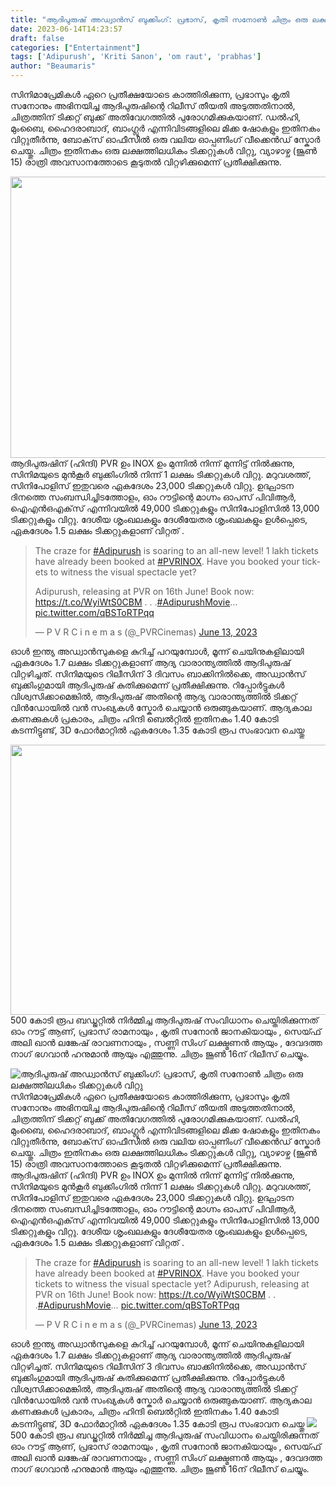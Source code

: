 ```yaml
---
title: "ആദിപുരുഷ് അഡ്വാൻസ് ബുക്കിംഗ്: പ്രഭാസ്, കൃതി സനോൺ ചിത്രം ഒരു ലക്ഷത്തിലധികം ടിക്കറ്റുകൾ വിറ്റു"
date: 2023-06-14T14:23:57
draft: false
categories: ["Entertainment"]
tags: ['Adipurush', 'Kriti Sanon', 'om raut', 'prabhas']
author: "Beaumaris"
---
```


സിനിമാപ്രേമികൾ ഏറെ പ്രതീക്ഷയോടെ കാത്തിരിക്കുന്ന, പ്രഭാസും കൃതി സനോനും അഭിനയിച്ച ആദിപുരുഷിന്റെ റിലീസ് തീയതി അടുത്തതിനാൽ, ചിത്രത്തിന് ടിക്കറ്റ് ബുക്ക് അതിവേഗത്തിൽ പുരോഗമിക്കുകയാണ്. ഡൽഹി, മുംബൈ, ഹൈദരാബാദ്, ബാംഗ്ലൂർ എന്നിവിടങ്ങളിലെ മിക്ക ഷോകളും ഇതിനകം വിറ്റുതീർന്നു, ബോക്‌സ് ഓഫീസിൽ ഒരു വലിയ ഓപ്പണിംഗ് വീക്കെൻഡ് സ്കോർ ചെയ്തു. ചിത്രം ഇതിനകം ഒരു ലക്ഷത്തിലധികം ടിക്കറ്റുകൾ വിറ്റു, വ്യാഴാഴ്ച (ജൂൺ 15) രാത്രി അവസാനത്തോടെ കൂടുതൽ വിറ്റഴിക്കുമെന്ന് പ്രതീക്ഷിക്കുന്നു.

<a href="https://cdn.boolokam.com/articles/2023/06/qdddff.webp"><img class="size-large wp-image-399595 aligncenter" src="https://cdn.boolokam.com/articles/2023/06/qdddff-1024x576.webp" alt="" width="800" height="450" /></a>ആദിപുരുഷിന് (ഹിന്ദി) PVR ഉം INOX ഉം മുന്നിൽ നിന്ന് മുന്നിട്ട് നിൽക്കുന്നു, സിനിമയുടെ മുൻകൂർ ബുക്കിംഗിൽ നിന്ന് 1 ലക്ഷം ടിക്കറ്റുകൾ വിറ്റു. മറുവശത്ത്, സിനിപോളിസ് ഇതുവരെ ഏകദേശം 23,000 ടിക്കറ്റുകൾ വിറ്റു. ഉദ്ഘാടന ദിനത്തെ സംബന്ധിച്ചിടത്തോളം, ഓം റൗട്ടിന്റെ മാഗ്നം ഓപസ് പിവിആർ, ഐ‌എൻ‌ഒ‌എക്‌സ് എന്നിവയിൽ 49,000 ടിക്കറ്റുകളും സിനിപോളിസിൽ 13,000 ടിക്കറ്റുകളും വിറ്റു. ദേശീയ ശൃംഖലകളും ദേശീയേതര ശൃംഖലകളും ഉൾപ്പെടെ, ഏകദേശം 1.5 ലക്ഷം ടിക്കറ്റുകളാണ് വിറ്റത് .
<blockquote class="twitter-tweet">
<p dir="ltr" lang="en">The craze for <a href="https://twitter.com/hashtag/Adipurush?src=hash&amp;ref_src=twsrc%5Etfw">#Adipurush</a> is soaring to an all-new level! 1 lakh tickets have already been booked at <a href="https://twitter.com/hashtag/PVRINOX?src=hash&amp;ref_src=twsrc%5Etfw">#PVRINOX</a>.
Have you booked your tickets to witness the visual spectacle yet?

Adipurush, releasing at PVR on 16th June!
Book now: <a href="https://t.co/WyiWtS0CBM">https://t.co/WyiWtS0CBM</a>
.
.
.<a href="https://twitter.com/hashtag/AdipurushMovie?src=hash&amp;ref_src=twsrc%5Etfw">#AdipurushMovie</a>… <a href="https://t.co/qBSToRTPqq">pic.twitter.com/qBSToRTPqq</a></p>
— P V R C i n e m a s (@_PVRCinemas) <a href="https://twitter.com/_PVRCinemas/status/1668528836856905731?ref_src=twsrc%5Etfw">June 13, 2023</a></blockquote>
<script async src="https://platform.twitter.com/widgets.js" charset="utf-8"></script>

ഓൾ ഇന്ത്യ അഡ്വാൻസുകളെ കുറിച്ച് പറയുമ്പോൾ, മൂന്ന് ചെയിനുകളിലായി ഏകദേശം 1.7 ലക്ഷം ടിക്കറ്റുകളാണ് ആദ്യ വാരാന്ത്യത്തിൽ ആദിപുരുഷ് വിറ്റഴിച്ചത്. സിനിമയുടെ റിലീസിന് 3 ദിവസം ബാക്കിനിൽക്കെ, അഡ്വാൻസ് ബുക്കിംഗുമായി ആദിപുരുഷ് കുതിക്കുമെന്ന് പ്രതീക്ഷിക്കുന്നു. റിപ്പോർട്ടുകൾ വിശ്വസിക്കാമെങ്കിൽ, ആദിപുരുഷ് അതിന്റെ ആദ്യ വാരാന്ത്യത്തിൽ ടിക്കറ്റ് വിൻഡോയിൽ വൻ സംഖ്യകൾ സ്കോർ ചെയ്യാൻ ഒരുങ്ങുകയാണ്. ആദ്യകാല കണക്കുകൾ പ്രകാരം, ചിത്രം ഹിന്ദി ബെൽറ്റിൽ ഇതിനകം 1.40 കോടി കടന്നിട്ടുണ്ട്, 3D ഫോർമാറ്റിൽ ഏകദേശം 1.35 കോടി രൂപ സംഭാവന ചെയ്തു

<a href="https://cdn.boolokam.com/articles/2023/06/fwwwwwe.jpg"><img class="size-full wp-image-399596 aligncenter" src="https://cdn.boolokam.com/articles/2023/06/fwwwwwe.jpg" alt="" width="768" height="432" /></a>500 കോടി രൂപ ബഡ്ജറ്റിൽ നിർമ്മിച്ച ആദിപുരുഷ് സംവിധാനം ചെയ്തിരിക്കുന്നത് ഓം റൗട്ട് ആണ്, പ്രഭാസ് രാമനായും , കൃതി സനോൻ ജാനകിയായും , സെയ്ഫ് അലി ഖാൻ ലങ്കേഷ് രാവണനായും , സണ്ണി സിംഗ് ലക്ഷ്മണൻ ആയും , ദേവദത്ത നാഗ് ഭഗവാൻ ഹനുമാൻ ആയും എത്തുന്നു. ചിത്രം ജൂൺ 16ന് റിലീസ് ചെയ്യും.


![ആദിപുരുഷ് അഡ്വാൻസ് ബുക്കിംഗ്: പ്രഭാസ്, കൃതി സനോൺ ചിത്രം ഒരു ലക്ഷത്തിലധികം ടിക്കറ്റുകൾ വിറ്റു](https://cdn.boolokam.com/articles/2023/06/qdddff-1024x576.webp)സിനിമാപ്രേമികൾ ഏറെ പ്രതീക്ഷയോടെ കാത്തിരിക്കുന്ന, പ്രഭാസും കൃതി സനോനും അഭിനയിച്ച ആദിപുരുഷിന്റെ റിലീസ് തീയതി അടുത്തതിനാൽ, ചിത്രത്തിന് ടിക്കറ്റ് ബുക്ക് അതിവേഗത്തിൽ പുരോഗമിക്കുകയാണ്. ഡൽഹി, മുംബൈ, ഹൈദരാബാദ്, ബാംഗ്ലൂർ എന്നിവിടങ്ങളിലെ മിക്ക ഷോകളും ഇതിനകം വിറ്റുതീർന്നു, ബോക്‌സ് ഓഫീസിൽ ഒരു വലിയ ഓപ്പണിംഗ് വീക്കെൻഡ് സ്കോർ ചെയ്തു. ചിത്രം ഇതിനകം ഒരു ലക്ഷത്തിലധികം ടിക്കറ്റുകൾ വിറ്റു, വ്യാഴാഴ്ച (ജൂൺ 15) രാത്രി അവസാനത്തോടെ കൂടുതൽ വിറ്റഴിക്കുമെന്ന് പ്രതീക്ഷിക്കുന്നു. [](https://cdn.boolokam.com/articles/2023/06/qdddff.webp)ആദിപുരുഷിന് (ഹിന്ദി) PVR ഉം INOX ഉം മുന്നിൽ നിന്ന് മുന്നിട്ട് നിൽക്കുന്നു, സിനിമയുടെ മുൻകൂർ ബുക്കിംഗിൽ നിന്ന് 1 ലക്ഷം ടിക്കറ്റുകൾ വിറ്റു. മറുവശത്ത്, സിനിപോളിസ് ഇതുവരെ ഏകദേശം 23,000 ടിക്കറ്റുകൾ വിറ്റു. ഉദ്ഘാടന ദിനത്തെ സംബന്ധിച്ചിടത്തോളം, ഓം റൗട്ടിന്റെ മാഗ്നം ഓപസ് പിവിആർ, ഐ‌എൻ‌ഒ‌എക്‌സ് എന്നിവയിൽ 49,000 ടിക്കറ്റുകളും സിനിപോളിസിൽ 13,000 ടിക്കറ്റുകളും വിറ്റു. ദേശീയ ശൃംഖലകളും ദേശീയേതര ശൃംഖലകളും ഉൾപ്പെടെ, ഏകദേശം 1.5 ലക്ഷം ടിക്കറ്റുകളാണ് വിറ്റത് . 

> The craze for [#Adipurush](https://twitter.com/hashtag/Adipurush?src=hash&ref_src=twsrc%5Etfw) is soaring to an all-new level! 1 lakh tickets have already been booked at [#PVRINOX](https://twitter.com/hashtag/PVRINOX?src=hash&ref_src=twsrc%5Etfw). Have you booked your tickets to witness the visual spectacle yet? Adipurush, releasing at PVR on 16th June! Book now: <https://t.co/WyiWtS0CBM> . . .[#AdipurushMovie](https://twitter.com/hashtag/AdipurushMovie?src=hash&ref_src=twsrc%5Etfw)… [pic.twitter.com/qBSToRTPqq](https://t.co/qBSToRTPqq)
> 
> — P V R C i n e m a s (@_PVRCinemas) [June 13, 2023](https://twitter.com/_PVRCinemas/status/1668528836856905731?ref_src=twsrc%5Etfw)

ഓൾ ഇന്ത്യ അഡ്വാൻസുകളെ കുറിച്ച് പറയുമ്പോൾ, മൂന്ന് ചെയിനുകളിലായി ഏകദേശം 1.7 ലക്ഷം ടിക്കറ്റുകളാണ് ആദ്യ വാരാന്ത്യത്തിൽ ആദിപുരുഷ് വിറ്റഴിച്ചത്. സിനിമയുടെ റിലീസിന് 3 ദിവസം ബാക്കിനിൽക്കെ, അഡ്വാൻസ് ബുക്കിംഗുമായി ആദിപുരുഷ് കുതിക്കുമെന്ന് പ്രതീക്ഷിക്കുന്നു. റിപ്പോർട്ടുകൾ വിശ്വസിക്കാമെങ്കിൽ, ആദിപുരുഷ് അതിന്റെ ആദ്യ വാരാന്ത്യത്തിൽ ടിക്കറ്റ് വിൻഡോയിൽ വൻ സംഖ്യകൾ സ്കോർ ചെയ്യാൻ ഒരുങ്ങുകയാണ്. ആദ്യകാല കണക്കുകൾ പ്രകാരം, ചിത്രം ഹിന്ദി ബെൽറ്റിൽ ഇതിനകം 1.40 കോടി കടന്നിട്ടുണ്ട്, 3D ഫോർമാറ്റിൽ ഏകദേശം 1.35 കോടി രൂപ സംഭാവന ചെയ്തു [![](https://cdn.boolokam.com/articles/2023/06/fwwwwwe.jpg)](https://cdn.boolokam.com/articles/2023/06/fwwwwwe.jpg)500 കോടി രൂപ ബഡ്ജറ്റിൽ നിർമ്മിച്ച ആദിപുരുഷ് സംവിധാനം ചെയ്തിരിക്കുന്നത് ഓം റൗട്ട് ആണ്, പ്രഭാസ് രാമനായും , കൃതി സനോൻ ജാനകിയായും , സെയ്ഫ് അലി ഖാൻ ലങ്കേഷ് രാവണനായും , സണ്ണി സിംഗ് ലക്ഷ്മണൻ ആയും , ദേവദത്ത നാഗ് ഭഗവാൻ ഹനുമാൻ ആയും എത്തുന്നു. ചിത്രം ജൂൺ 16ന് റിലീസ് ചെയ്യും.
